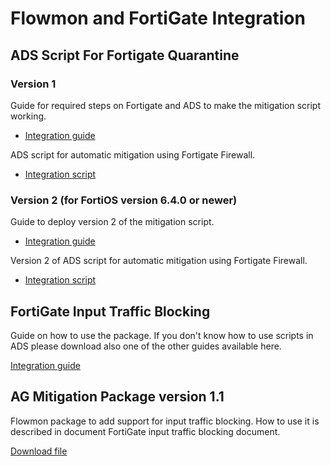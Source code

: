 # Flowmon and FortiGate Integration

## ADS Script For Fortigate Quarantine
### Version 1
Guide for required steps on Fortigate and ADS to make the mitigation script working.
* [Integration guide](Fortinet/FortiGate/ADS_script_for_Fortigate_quarantine.pdf)

ADS script for automatic mitigation using Fortigate Firewall.
* [Integration script](Fortinet/FortiGate/mitigation_script.sh)

### Version 2 (for FortiOS version 6.4.0 or newer)
Guide to deploy version 2 of the mitigation script.
* [Integration guide](Fortinet/FortiGate/ADS_script_for_Fortigate_quarantine_(v2).pdf)
  
Version 2 of ADS script for automatic mitigation using Fortigate Firewall.
* [Integration script](Fortinet/FortiGate/mitigation_script_v2.sh)

## FortiGate Input Traffic Blocking

Guide on how to use the package. If you don't know how to use scripts in ADS please download also one of the other guides available here.

[Integration guide](Fortinet/FortiGate/FortiGate_input_traffic_blocking.pdf)

## AG Mitigation Package version 1.1

Flowmon package to add support for input traffic blocking. How to use it is described in document FortiGate input traffic blocking document. 

[Download file](Fortinet/FortiGate/ag-mitigation-1.1.tar.gz)
